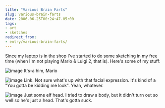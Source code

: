 ```yaml
---
title: "Various Brain Farts"
slug: various-brain-farts
date: 2006-06-25T00:24:47-05:00
tags:
- art
- sketches
redirect_from:
- entry/various-brain-farts/
---
```

Since my laptop is in the shop I've started to do some sketching  in my free time (when I'm not playing Mario & Luigi 2, that is). Here's some of my stuff:

![](http://www.dxprog.com/pics/mario_sketch.png "image")
It's-a him, Mario


![](http://www.dxprog.com/pics/link_sketch.png "image")
Link. Not sure what's up with that facial expression. It's kind of a "You gotta be kidding me look". Yeah, whatever.


![](http://www.dxprog.com/pics/elf_sketch.png "image")
Just some elf head. I tried to draw a body, but it didn't turn out so well so he's just a head. That's gotta suck.
